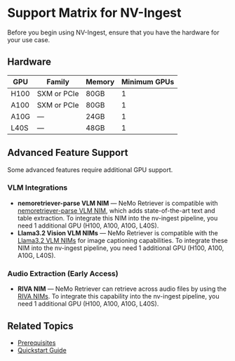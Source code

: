 # Support Matrix for NV-Ingest

Before you begin using NV-Ingest, ensure that you have the hardware for your use case.


## Hardware

| GPU    | Family      | Memory | Minimum GPUs |
|--------|-------------|--------|--------------|
| H100   | SXM or PCIe | 80GB   | 1            |
| A100   | SXM or PCIe | 80GB   | 1            |
| A10G   | —           | 24GB   | 1            |
| L40S   | —           | 48GB   | 1            |



## Advanced Feature Support

Some advanced features require additional GPU support.


### VLM Integrations

- **nemoretriever-parse VLM NIM** — NeMo Retriever is compatible with [nemoretriever-parse VLM NIM](https://build.nvidia.com/nvidia/nemoretriever-parse), which adds state-of-the-art text and table extraction. To integrate this NIM into the nv-ingest pipeline, you need 1 additional GPU (H100, A100, A10G, L40S).
- **Llama3.2 Vision VLM NIMs** — NeMo Retriever is compatible with the [Llama3.2 VLM NIMs](https://build.nvidia.com/meta/llama-3.2-11b-vision-instruct/modelcard) for image captioning capabilities. To integrate these NIM into the nv-ingest pipeline, you need 1 additional GPU (H100, A100, A10G, L40S).


### Audio Extraction (Early Access)

- **RIVA NIM** — NeMo Retriever can retrieve across audio files by using the [RIVA NIMs](https://docs.nvidia.com/nim/riva/asr/latest/overview.html). To integrate this capability into the nv-ingest pipeline, you need 1 additional GPU (H100, A100, A10G, L40S).



## Related Topics

- [Prerequisites](prerequisites.md)
- [Quickstart Guide](quickstart-guide.md)
